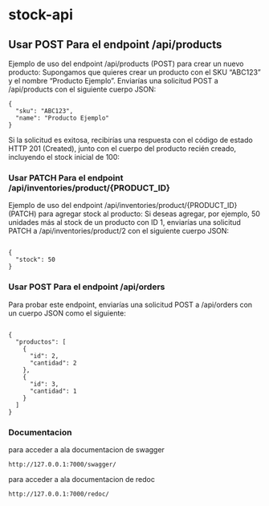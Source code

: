 # stock-api

## Usar POST Para el endpoint /api/products

Ejemplo de uso del endpoint /api/products (POST) para crear un nuevo producto: Supongamos que quieres crear un producto con el SKU “ABC123” y el nombre “Producto Ejemplo”. Enviarías una solicitud POST a /api/products con el siguiente cuerpo JSON:

```
{
  "sku": "ABC123",
  "name": "Producto Ejemplo"
}
```
Si la solicitud es exitosa, recibirías una respuesta con el código de estado HTTP 201 (Created), junto con el cuerpo del producto recién creado, incluyendo el stock inicial de 100:



### Usar PATCH Para el endpoint /api/inventories/product/{PRODUCT_ID} 

Ejemplo de uso del endpoint /api/inventories/product/{PRODUCT_ID} (PATCH) para agregar stock al producto: Si deseas agregar, por ejemplo, 50 unidades más al stock de un producto con ID 1, enviarías una solicitud PATCH a /api/inventories/product/2 con el siguiente cuerpo JSON:

```

{
  "stock": 50
}
```

### Usar POST Para el endpoint /api/orders

Para probar este endpoint, enviarías una solicitud POST a /api/orders con un cuerpo JSON como el siguiente:

```

{
  "productos": [
    {
      "id": 2,
      "cantidad": 2
    },
    {
      "id": 3,
      "cantidad": 1
    }
  ]
}
```

### Documentacion


para acceder a ala documentacion de swagger

```
http://127.0.0.1:7000/swagger/
```
para acceder a ala documentacion de redoc

```
http://127.0.0.1:7000/redoc/
```
